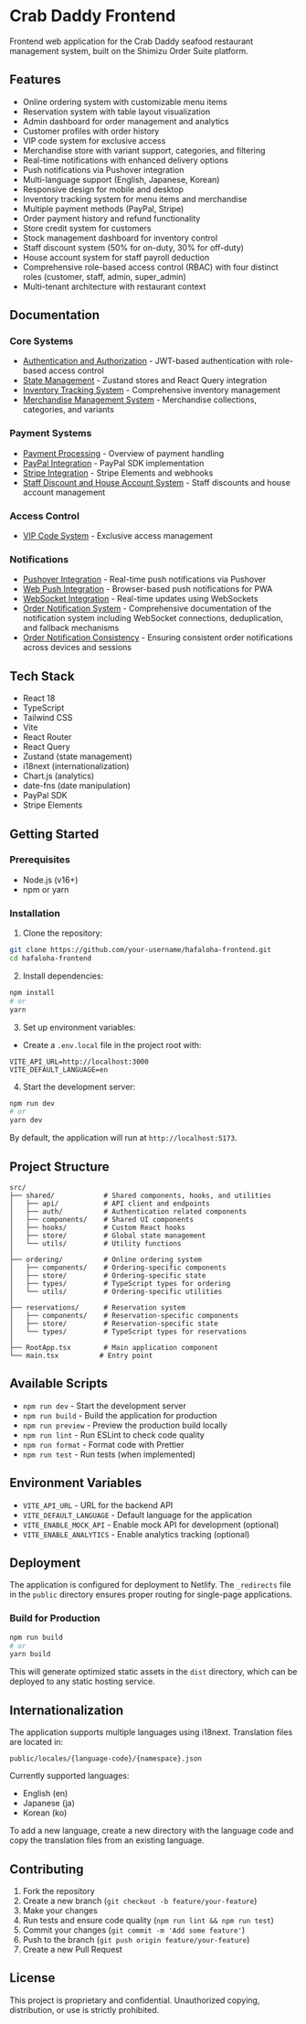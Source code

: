 # Crab Daddy Frontend

Frontend web application for the Crab Daddy seafood restaurant management system, built on the Shimizu Order Suite platform.

## Features

- Online ordering system with customizable menu items
- Reservation system with table layout visualization
- Admin dashboard for order management and analytics
- Customer profiles with order history
- VIP code system for exclusive access
- Merchandise store with variant support, categories, and filtering
- Real-time notifications with enhanced delivery options
- Push notifications via Pushover integration
- Multi-language support (English, Japanese, Korean)
- Responsive design for mobile and desktop
- Inventory tracking system for menu items and merchandise
- Multiple payment methods (PayPal, Stripe)
- Order payment history and refund functionality
- Store credit system for customers
- Stock management dashboard for inventory control
- Staff discount system (50% for on-duty, 30% for off-duty)
- House account system for staff payroll deduction
- Comprehensive role-based access control (RBAC) with four distinct roles (customer, staff, admin, super_admin)
- Multi-tenant architecture with restaurant context

## Documentation

### Core Systems

- [Authentication and Authorization](docs/authentication_authorization.md) - JWT-based authentication with role-based access control
- [State Management](docs/state_management.md) - Zustand stores and React Query integration
- [Inventory Tracking System](docs/inventory_tracking_system.md) - Comprehensive inventory management
- [Merchandise Management System](docs/merchandise_management_system.md) - Merchandise collections, categories, and variants

### Payment Systems

- [Payment Processing](docs/payment_processing.md) - Overview of payment handling
- [PayPal Integration](docs/paypal_integration.md) - PayPal SDK implementation
- [Stripe Integration](docs/stripe_integration.md) - Stripe Elements and webhooks
- [Staff Discount and House Account System](docs/staff_discount_house_account_system.md) - Staff discounts and house account management

### Access Control

- [VIP Code System](docs/vip_code_system.md) - Exclusive access management

### Notifications

- [Pushover Integration](docs/pushover_integration.md) - Real-time push notifications via Pushover
- [Web Push Integration](docs/web_push_integration.md) - Browser-based push notifications for PWA
- [WebSocket Integration](docs/websocket_integration.md) - Real-time updates using WebSockets
- [Order Notification System](docs/order_notification_system.md) - Comprehensive documentation of the notification system including WebSocket connections, deduplication, and fallback mechanisms
- [Order Notification Consistency](../hafaloha_api/docs/order_notification_consistency.md) - Ensuring consistent order notifications across devices and sessions

## Tech Stack

- React 18
- TypeScript
- Tailwind CSS
- Vite
- React Router
- React Query
- Zustand (state management)
- i18next (internationalization)
- Chart.js (analytics)
- date-fns (date manipulation)
- PayPal SDK
- Stripe Elements

## Getting Started

### Prerequisites

- Node.js (v16+)
- npm or yarn

### Installation

1. Clone the repository:
```bash
git clone https://github.com/your-username/hafaloha-frontend.git
cd hafaloha-frontend
```

2. Install dependencies:
```bash
npm install
# or
yarn
```

3. Set up environment variables:
- Create a `.env.local` file in the project root with:
```
VITE_API_URL=http://localhost:3000
VITE_DEFAULT_LANGUAGE=en
```

4. Start the development server:
```bash
npm run dev
# or
yarn dev
```

By default, the application will run at `http://localhost:5173`.

## Project Structure

```
src/
├── shared/            # Shared components, hooks, and utilities
│   ├── api/           # API client and endpoints
│   ├── auth/          # Authentication related components
│   ├── components/    # Shared UI components
│   ├── hooks/         # Custom React hooks
│   ├── store/         # Global state management
│   └── utils/         # Utility functions
│
├── ordering/          # Online ordering system
│   ├── components/    # Ordering-specific components
│   ├── store/         # Ordering-specific state
│   ├── types/         # TypeScript types for ordering
│   └── utils/         # Ordering-specific utilities
│
├── reservations/      # Reservation system
│   ├── components/    # Reservation-specific components
│   ├── store/         # Reservation-specific state
│   └── types/         # TypeScript types for reservations
│
├── RootApp.tsx        # Main application component
└── main.tsx          # Entry point
```

## Available Scripts

- `npm run dev` - Start the development server
- `npm run build` - Build the application for production
- `npm run preview` - Preview the production build locally
- `npm run lint` - Run ESLint to check code quality
- `npm run format` - Format code with Prettier
- `npm run test` - Run tests (when implemented)

## Environment Variables

- `VITE_API_URL` - URL for the backend API
- `VITE_DEFAULT_LANGUAGE` - Default language for the application
- `VITE_ENABLE_MOCK_API` - Enable mock API for development (optional)
- `VITE_ENABLE_ANALYTICS` - Enable analytics tracking (optional)

## Deployment

The application is configured for deployment to Netlify. The `_redirects` file in the `public` directory ensures proper routing for single-page applications.

### Build for Production

```bash
npm run build
# or
yarn build
```

This will generate optimized static assets in the `dist` directory, which can be deployed to any static hosting service.

## Internationalization

The application supports multiple languages using i18next. Translation files are located in:

```
public/locales/{language-code}/{namespace}.json
```

Currently supported languages:
- English (en)
- Japanese (ja)
- Korean (ko)

To add a new language, create a new directory with the language code and copy the translation files from an existing language.

## Contributing

1. Fork the repository
2. Create a new branch (`git checkout -b feature/your-feature`)
3. Make your changes
4. Run tests and ensure code quality (`npm run lint && npm run test`)
5. Commit your changes (`git commit -m 'Add some feature'`)
6. Push to the branch (`git push origin feature/your-feature`)
7. Create a new Pull Request

## License

This project is proprietary and confidential. Unauthorized copying, distribution, or use is strictly prohibited.
